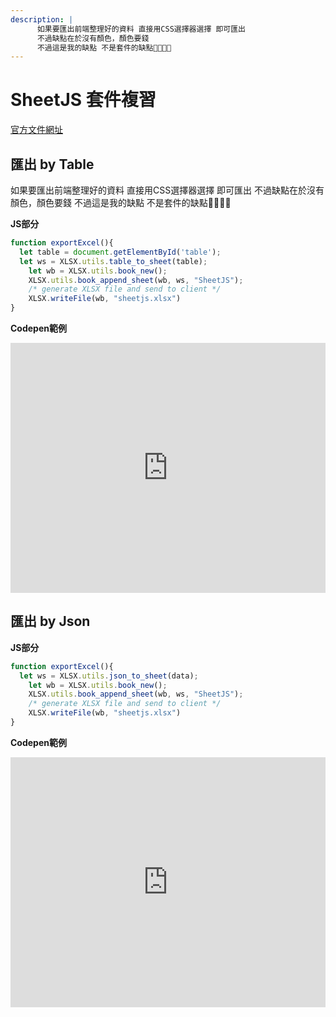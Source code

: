 ```yaml
---
description: |
      如果要匯出前端整理好的資料 直接用CSS選擇器選擇 即可匯出
      不過缺點在於沒有顏色，顏色要錢
      不過這是我的缺點 不是套件的缺點🤣🤣😭😭
---
```


# SheetJS 套件複習

[官方文件網址](https://sheetjs.com/)

## 匯出 by Table

如果要匯出前端整理好的資料 直接用CSS選擇器選擇 即可匯出
不過缺點在於沒有顏色，顏色要錢
不過這是我的缺點 不是套件的缺點🤣🤣😭😭

**JS部分**

```js
function exportExcel(){
  let table = document.getElementById('table');
  let ws = XLSX.utils.table_to_sheet(table);
	let wb = XLSX.utils.book_new();
	XLSX.utils.book_append_sheet(wb, ws, "SheetJS");
	/* generate XLSX file and send to client */
	XLSX.writeFile(wb, "sheetjs.xlsx")
}
``` 

**Codepen範例**

<iframe height="400" style="width: 100%;" scrolling="no" title="SheetJS練習" src="https://codepen.io/wenhui_xiao/embed/PoNQvpq?height=265&theme-id=dark&default-tab=js,result" frameborder="no" loading="lazy" allowtransparency="true" allowfullscreen="true">
  See the Pen <a href='https://codepen.io/wenhui_xiao/pen/PoNQvpq'>SheetJS練習</a> by 蕭文暉
  (<a href='https://codepen.io/wenhui_xiao'>@wenhui_xiao</a>) on <a href='https://codepen.io'>CodePen</a>.
</iframe>

## 匯出 by Json

**JS部分**

```js
function exportExcel(){
  let ws = XLSX.utils.json_to_sheet(data);
	let wb = XLSX.utils.book_new();
	XLSX.utils.book_append_sheet(wb, ws, "SheetJS");
	/* generate XLSX file and send to client */
	XLSX.writeFile(wb, "sheetjs.xlsx")
}
``` 

**Codepen範例**

<iframe height="400" style="width: 100%;" scrolling="no" title="SheetJS練習_by Json" src="https://codepen.io/wenhui_xiao/embed/jOqzmGy?height=265&theme-id=dark&default-tab=html,result" frameborder="no" loading="lazy" allowtransparency="true" allowfullscreen="true">
  See the Pen <a href='https://codepen.io/wenhui_xiao/pen/jOqzmGy'>SheetJS練習_by Json</a> by 蕭文暉
  (<a href='https://codepen.io/wenhui_xiao'>@wenhui_xiao</a>) on <a href='https://codepen.io'>CodePen</a>.
</iframe>
